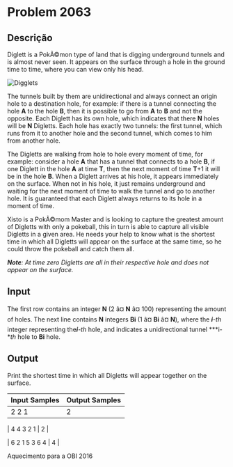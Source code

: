 # Problem 2063

Descrição
----------

Diglett is a PokÃ©mon type of land that is digging underground tunnels and is almost never seen. It appears on the surface through a hole in the ground time to time, where you can view only his head.

![Digglets](https://resources.beecrowd.com/gallery/images/problems/UOJ_2063.png)

The tunnels built by them are unidirectional and always connect an origin hole to a destination hole, for example: if there is a tunnel connecting the hole **A** to the hole **B**, then it is possible to go from **A** to **B** and not the opposite. Each Diglett has its own hole, which indicates that there **N** holes will be **N** Digletts. Each hole has exactly two tunnels: the first tunnel, which runs from it to another hole and the second tunnel, which comes to him from another hole.

The Digletts are walking from hole to hole every moment of time, for example: consider a hole **A** that has a tunnel that connects to a hole **B**, if one Diglett in the hole **A** at time **T**, then the next moment of time **T**+1 it will be in the hole **B**. When a Diglett arrives at his hole, it appears immediately on the surface. When not in his hole, it just remains underground and waiting for the next moment of time to walk the tunnel and go to another hole. It is guaranteed that each Diglett always returns to its hole in a moment of time.

Xisto is a PokÃ©mom Master and is looking to capture the greatest amount of Digletts with only a pokeball, this in turn is able to capture all visible Digletts in a given area. He needs your help to know what is the shortest time in which all Digletts will appear on the surface at the same time, so he could throw the pokeball and catch them all.

***Note**: At time zero Digletts are all in their respective hole and does not appear on the surface.*

Input
-----

The first row contains an integer **N** (2 â¤ **N** â¤ 100) representing the amount of holes. The next line contains **N** integers **Bi** (1 â¤ **Bi** â¤ **N**), where the ***i**-th* integer representing the***i**-th* hole, and indicates a unidirectional tunnel ***i-**th* hole to **Bi** hole.

Output
------

Print the shortest time in which all Digletts will appear together on the surface.


| Input Samples | Output Samples |
| --- | --- |
| 2  2 1 | 2 |

| 4  4 3 2 1 | 2 |

| 6  2 1 5 3 6 4 | 4 |

Aquecimento para a OBI 2016

